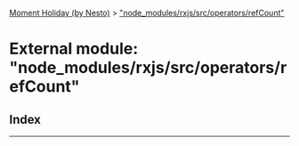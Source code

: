 [Moment Holiday (by Nesto)](../README.md) > ["node_modules/rxjs/src/operators/refCount"](../modules/_node_modules_rxjs_src_operators_refcount_.md)

# External module: "node_modules/rxjs/src/operators/refCount"

## Index

---

